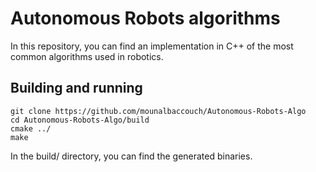 # Autonomous Robots algorithms #
In this repository, you can find an implementation in C++ of the most common algorithms used in robotics.

## Building and running ##
```
git clone https://github.com/mounalbaccouch/Autonomous-Robots-Algo
cd Autonomous-Robots-Algo/build
cmake ../
make
```
In the build/ directory, you can find the generated binaries.
